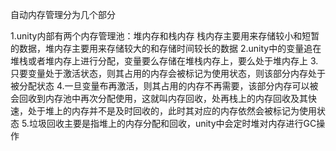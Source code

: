 自动内存管理分为几个部分

1.unity内部有两个内存管理池：堆内存和栈内存 栈内存主要用来存储较小和短暂的数据，堆内存主要用来存储较大的和存储时间较长的数据
2.unity中的变量追在堆栈或者堆内存上进行分配，变量要么存储在堆栈内存上，要么处于堆内存上
3.只要变量处于激活状态，则其占用的内存会被标记为使用状态，则该部分内存处于被分配状态
4.一旦变量布再激活，则其占用的内存不再需要，该部分内存可以被会回收到内存池中再次分配使用，这就叫内存回收，处再栈上的内存回收及其快速，处于堆上的内存并不是及时回收的，此时其对应的内存依然会被标记为使用状态
5.垃圾回收主要是指堆上的内存分配和回收，unity中会定时堆对内存进行GC操作